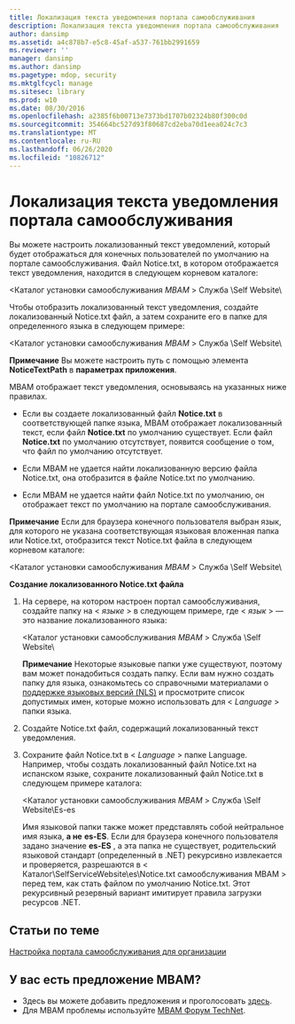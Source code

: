 ```yaml
---
title: Локализация текста уведомления портала самообслуживания
description: Локализация текста уведомления портала самообслуживания
author: dansimp
ms.assetid: a4c878b7-e5c8-45af-a537-761bb2991659
ms.reviewer: ''
manager: dansimp
ms.author: dansimp
ms.pagetype: mdop, security
ms.mktglfcycl: manage
ms.sitesec: library
ms.prod: w10
ms.date: 08/30/2016
ms.openlocfilehash: a2385f6b00713e7373bd1707b02324b80f300c0d
ms.sourcegitcommit: 354664bc527d93f80687cd2eba70d1eea024c7c3
ms.translationtype: MT
ms.contentlocale: ru-RU
ms.lasthandoff: 06/26/2020
ms.locfileid: "10826712"
---
```

# Локализация текста уведомления портала самообслуживания


Вы можете настроить локализованный текст уведомлений, который будет отображаться для конечных пользователей по умолчанию на портале самообслуживания. Файл Notice.txt, в котором отображается текст уведомления, находится в следующем корневом каталоге:

&lt;Каталог установки самообслуживания *MBAM* &gt; Служба \\Self Website\\

Чтобы отобразить локализованный текст уведомления, создайте локализованный Notice.txt файл, а затем сохраните его в папке для определенного языка в следующем примере:

&lt;Каталог установки самообслуживания *MBAM* &gt; Служба \\Self Website\\

**Примечание**  Вы можете настроить путь с помощью элемента **NoticeTextPath** в **параметрах приложения**.

 

MBAM отображает текст уведомления, основываясь на указанных ниже правилах.

-   Если вы создаете локализованный файл **Notice.txt** в соответствующей папке языка, MBAM отображает локализованный текст, если файл **Notice.txt** по умолчанию существует. Если файл **Notice.txt** по умолчанию отсутствует, появится сообщение о том, что файл по умолчанию отсутствует.

-   Если MBAM не удается найти локализованную версию файла Notice.txt, она отобразится в файле Notice.txt по умолчанию.

-   Если MBAM не удается найти файл Notice.txt по умолчанию, он отображает текст по умолчанию на портале самообслуживания.

**Примечание**  Если для браузера конечного пользователя выбран язык, для которого не указана соответствующая языковая вложенная папка или Notice.txt, отобразится текст Notice.txt файла в следующем корневом каталоге:

&lt;Каталог установки самообслуживания *MBAM* &gt; Служба \\Self Website\\

 

**Создание локализованного Notice.txt файла**

1.  На сервере, на котором настроен портал самообслуживания, создайте папку на &lt; *языке* &gt; в следующем примере, где &lt; *язык* &gt; — это название локализованного языка:

    &lt;Каталог установки самообслуживания *MBAM* &gt; Служба \\Self Website\\

    **Примечание**  Некоторые языковые папки уже существуют, поэтому вам может понадобиться создать папку. Если вам нужно создать папку для языка, ознакомьтесь со справочными материалами о [поддержке языковых версий (NLS)](https://go.microsoft.com/fwlink/?LinkId=317947) и просмотрите список допустимых имен, которые можно использовать для &lt; *Language* &gt; папки языка.

     

2.  Создайте Notice.txt файл, содержащий локализованный текст уведомления.

3.  Сохраните файл Notice.txt в &lt; *Language* &gt; папке Language. Например, чтобы создать локализованный файл Notice.txt на испанском языке, сохраните локализованный файл Notice.txt в следующем примере каталога:

    &lt;Каталог установки самообслуживания *MBAM* &gt; Служба \\Self Website\\Es-es

    Имя языковой папки также может представлять собой нейтральное имя языка, **а не** **es-ES**. Если для браузера конечного пользователя задано значение **es-ES** , а эта папка не существует, родительский языковой стандарт (определенный в .NET) рекурсивно извлекается и проверяется, разрешаются в &lt; Каталог\\SelfServiceWebsite\\es\\Notice.txt самообслуживания MBAM &gt; перед тем, как стать файлом по умолчанию Notice.txt. Этот рекурсивный резервный вариант имитирует правила загрузки ресурсов .NET.



## Статьи по теме


[Настройка портала самообслуживания для организации](customizing-the-self-service-portal-for-your-organization.md)

 

## У вас есть предложение MBAM?
- Здесь вы можете добавить предложения и проголосовать [здесь](http://mbam.uservoice.com/forums/268571-microsoft-bitlocker-administration-and-monitoring). 
- Для MBAM проблемы используйте [MBAM Форум TechNet](https://social.technet.microsoft.com/Forums/home?forum=mdopmbam). 





